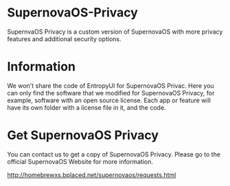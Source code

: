# SupernovaOS-Privacy
SupernvaOS Privacy is a custom version of SupernovaOS with more privacy features and additional security options.

# Information

We won't share the code of EntropyUI for SupernovaOS Privac. Here you can only find the software that we modified for SupernovaOS Privacy, for example, software with an open source license. Each app or feature will have its own folder with a license file in it, and the code. 

# Get SupernovaOS Privacy

You can contact us to get a copy of SupernovaOS Privacy. 
Please go to the official SupernovaOS Website for more information. 

http://homebrewxs.bplaced.net/supernovaos/requests.html
